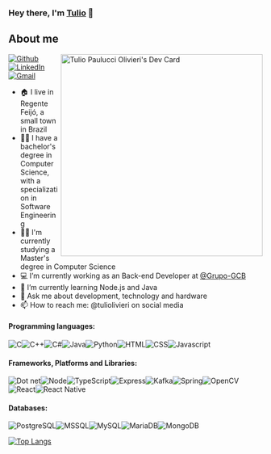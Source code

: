 ### Hey there, I'm [Tulio](https://tuliolivieri.github.io/) 👋

## About me

<!-- <img align="right" src="images/r_536209_rcy6p.gif" /> -->
<a href="https://app.daily.dev/tuliolivieri"><img src="https://api.daily.dev/devcards/4e0f996c8b4844eaba0d2bfff493a2cf.png?r=vwo" width="400" alt="Tulio Paulucci Olivieri's Dev Card" align="right"/></a>

<a href="https://github.com/Tuliolivieri"><img alt="Github" src="https://img.shields.io/badge/GitHub-100000?style=for-the-badge&logo=github&logoColor=white" /></a><a href="https://www.linkedin.com/in/tuliolivieri/"><img alt="LinkedIn" src="https://img.shields.io/badge/LinkedIn-0077B5?style=for-the-badge&logo=linkedin&logoColor=white" /></a><a href="mailto:tuliolivieri@gmail.com"><img alt="Gmail" src="https://img.shields.io/badge/Gmail-D14836?style=for-the-badge&logo=gmail&logoColor=white" /></a>

- 🏠 I live in Regente Feijó, a small town in Brazil
- 👨‍🎓 I have a bachelor's degree in Computer Science, with a specialization in Software Engineering
- 👨‍🎓 I'm currently studying a Master's degree in Computer Science
- 💻 I’m currently working as an Back-end Developer at [@Grupo-GCB](https://gcbinvestimentos.com) 
- 🌱 I’m currently learning Node.js and Java
- 💬 Ask me about development, technology and hardware
- 📫 How to reach me: @tuliolivieri on social media

#### Programming languages:
<img alt="C" src="https://img.shields.io/badge/C-00599C?style=for-the-badge&logo=c&logoColor=white" /><img alt="C++" src="https://img.shields.io/badge/C%2B%2B-00599C?style=for-the-badge&logo=c%2B%2B&logoColor=white" /><img alt="C#" src="https://img.shields.io/badge/C%23-239120?style=for-the-badge&logo=c-sharp&logoColor=white" /><img alt="Java" src="https://img.shields.io/badge/java-%236aaa6a.svg?style=for-the-badge&logo=openjdk&logoColor=white" /><img alt="Python" src="https://img.shields.io/badge/python-3670A0?style=for-the-badge&logo=python&logoColor=ffdd54" /><img alt="HTML" src="https://img.shields.io/badge/HTML5-E34F26?style=for-the-badge&logo=html5&logoColor=white" /><img alt="CSS" src="https://img.shields.io/badge/CSS3-1572B6?style=for-the-badge&logo=css3&logoColor=white" /><img alt="Javascript" src="https://img.shields.io/badge/JavaScript-323330?style=for-the-badge&logo=javascript&logoColor=F7DF1E" />

#### Frameworks, Platforms and Libraries:
<img alt="Dot net" src="https://img.shields.io/badge/.NET-512BD4?style=for-the-badge&logo=dotnet&logoColor=white" /><img alt="Node" src="https://img.shields.io/badge/Node.js-339933?style=for-the-badge&logo=nodedotjs&logoColor=white" /><img alt="TypeScript" src="https://img.shields.io/badge/typescript-%23007ACC.svg?style=for-the-badge&logo=typescript&logoColor=white" /><img alt="Express" src="https://img.shields.io/badge/Express.js-000000?style=for-the-badge&logo=express&logoColor=white" /><img alt="Kafka" src="https://img.shields.io/badge/Kafka-000?style=for-the-badge&logo=apachekafka" /><img alt="Spring" src="https://img.shields.io/badge/spring-%236DB33F.svg?style=for-the-badge&logo=spring&logoColor=white" /><img alt="OpenCV" src="https://img.shields.io/badge/opencv-%23white.svg?style=for-the-badge&logo=opencv&logoColor=white" /><img alt="React" src="https://img.shields.io/badge/React-20232A?style=for-the-badge&logo=react&logoColor=61DAFB" /><img alt="React Native" src="https://img.shields.io/badge/React_Native-20232A?style=for-the-badge&logo=react&logoColor=61DAFB" />

#### Databases:
<img alt="PostgreSQL" src="https://img.shields.io/badge/PostgreSQL-316192?style=for-the-badge&logo=postgresql&logoColor=white" /><img alt="MSSQL" src="https://img.shields.io/badge/Microsoft%20SQL%20Server-CC2927?style=for-the-badge&" /><img alt="MySQL" src="https://img.shields.io/badge/mysql-%2300f.svg?style=for-the-badge&logo=mysql&logoColor=white" /><img alt="MariaDB" src="https://img.shields.io/badge/MariaDB-003545?style=for-the-badge&logo=mariadb&logoColor=white" /><img alt="MongoDB" src="https://img.shields.io/badge/MongoDB-white?style=for-the-badge&logo=mongodb&logoColor=4EA94B" />

[![Top Langs](https://github-readme-stats.vercel.app/api/top-langs/?username=Tuliolivieri&theme=chartreuse-dark&langs_count=10)](https://github.com/anuraghazra/github-readme-stats)

